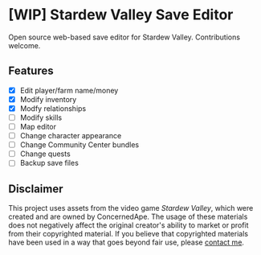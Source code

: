 # [WIP] Stardew Valley Save Editor

Open source web-based save editor for Stardew Valley. Contributions welcome.

## Features

- [x] Edit player/farm name/money
- [x] Modify inventory
- [x] Modfy relationships
- [ ] Modify skills
- [ ] Map editor
- [ ] Change character appearance
- [ ] Change Community Center bundles
- [ ] Change quests
- [ ] Backup save files

## Disclaimer

This project uses assets from the video game *Stardew Valley*, which were created and are owned by ConcernedApe. The usage of these materials does not negatively affect the original creator's ability to market or profit from their copyrighted material. If you believe that copyrighted materials have been used in a way that goes beyond fair use, please [contact me](mailto:colecrouter@hotmail.com).